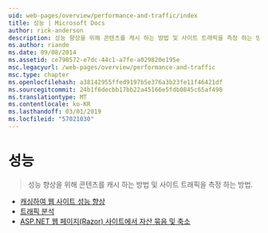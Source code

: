 ```yaml
---
uid: web-pages/overview/performance-and-traffic/index
title: 성능 | Microsoft Docs
author: rick-anderson
description: 성능 향상을 위해 콘텐츠를 캐시 하는 방법 및 사이트 트래픽을 측정 하는 방법.
ms.author: riande
ms.date: 09/08/2014
ms.assetid: ce798572-e7dc-44c1-a7fe-a029820e195e
msc.legacyurl: /web-pages/overview/performance-and-traffic
msc.type: chapter
ms.openlocfilehash: a38142955ffed9197b5e376a3b23fe11f46421df
ms.sourcegitcommit: 24b1f6decbb17bb22a45166e5fdb0845c65af498
ms.translationtype: MT
ms.contentlocale: ko-KR
ms.lasthandoff: 03/01/2019
ms.locfileid: "57021030"
---
```

<a name="performance"></a>성능
====================
> 성능 향상을 위해 콘텐츠를 캐시 하는 방법 및 사이트 트래픽을 측정 하는 방법.


- [캐싱하여 웹 사이트 성능 향상](15-caching-to-improve-the-performance-of-your-website.md)
- [트래픽 분석](14-analyzing-traffic.md)
- [ASP.NET 웹 페이지(Razor) 사이트에서 자산 묶음 및 축소](bundling-and-minifying-assets-in-an-aspnet-web-pages-razor-site.md)
